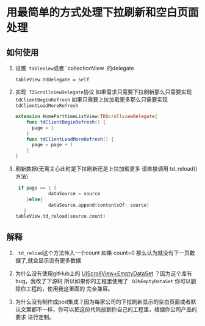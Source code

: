 # 用最简单的方式处理下拉刷新和空白页面处理

## 如何使用

1. 设置``` tableView```或者``collectionView` `的delegate

   ```
   tableView.tdDelegate = self
   ```

2. 实现``` TDScrollviewDelegate```协议 如果需求只需要下拉刷新那么只需要实现``` tdClientBeginRefresh``` 如果只需要上拉加载更多那么只需要实现```tdClientLoadMoreRefresh ```

   ```swift
   extension HomeParttimeListView:TDScrollviewDelegate{
       func tdClientBeginRefresh() {
         page = 1
       }
       func tdClientLoadMoreRefresh() {
         page = page + 1
       }
   }
   ```

3. 刷新数据(无需关心此时是下拉刷新还是上拉加载更多 请直接调用 td_reload()方法)

   ```swift
    if page == 1 {
               dataSource = source
       }else{
               dataSource.append(contentsOf: source)
      }
   tableView.td_reload(source.count)
   ```

   

## 解释

1. ``` td_reload```这个方法传入一个count 如果 count=0 那么认为就没有下一页数据了,就会显示没有更多数据

2. 为什么没有使用gitHub上的 [UIScrollView+EmptyDataSet](https://github.com/dzenbot/DZNEmptyDataSet) ？因为这个库有bug，我改了下源码 所以如果你的工程里使用了 ``` DZNEmptyDataSet``` 你可以删除你工程的，使用我这里面的 完全兼容。
3. 为什么没有制作成pod集成？因为每家公司的下拉刷新显示的空白页面或者默认文案都不一样，你可以把这份代码放到你自己的工程里，根据你公司产品的要求 进行定制。

